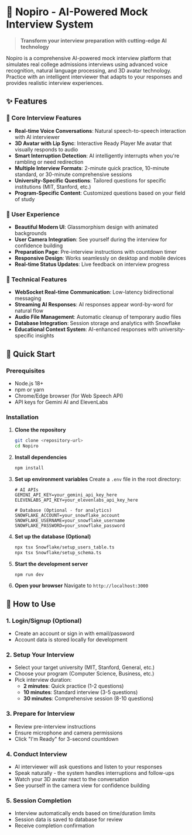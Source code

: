 # 🎤 Nopiro - AI-Powered Mock Interview System

> **Transform your interview preparation with cutting-edge AI technology**

Nopiro is a comprehensive AI-powered mock interview platform that simulates real college admissions interviews using advanced voice recognition, natural language processing, and 3D avatar technology. Practice with an intelligent interviewer that adapts to your responses and provides realistic interview experiences.

## ✨ Features

### 🎯 Core Interview Features
- **Real-time Voice Conversations**: Natural speech-to-speech interaction with AI interviewer
- **3D Avatar with Lip Sync**: Interactive Ready Player Me avatar that visually responds to audio
- **Smart Interruption Detection**: AI intelligently interrupts when you're rambling or need redirection
- **Multiple Interview Formats**: 2-minute quick practice, 10-minute standard, or 30-minute comprehensive sessions
- **University-Specific Questions**: Tailored questions for specific institutions (MIT, Stanford, etc.)
- **Program-Specific Content**: Customized questions based on your field of study

### 🎨 User Experience
- **Beautiful Modern UI**: Glassmorphism design with animated backgrounds
- **User Camera Integration**: See yourself during the interview for confidence building
- **Preparation Page**: Pre-interview instructions with countdown timer
- **Responsive Design**: Works seamlessly on desktop and mobile devices
- **Real-time Status Updates**: Live feedback on interview progress

### 🔧 Technical Features
- **WebSocket Real-time Communication**: Low-latency bidirectional messaging
- **Streaming AI Responses**: AI responses appear word-by-word for natural flow
- **Audio File Management**: Automatic cleanup of temporary audio files
- **Database Integration**: Session storage and analytics with Snowflake
- **Educational Context System**: AI-enhanced responses with university-specific insights

## 🚀 Quick Start

### Prerequisites
- Node.js 18+ 
- npm or yarn
- Chrome/Edge browser (for Web Speech API)
- API keys for Gemini AI and ElevenLabs

### Installation

1. **Clone the repository**
   ```bash
   git clone <repository-url>
   cd Nopiro
   ```

2. **Install dependencies**
   ```bash
   npm install
   ```

3. **Set up environment variables**
   Create a `.env` file in the root directory:
   ```env
   # AI APIs
   GEMINI_API_KEY=your_gemini_api_key_here
   ELEVENLABS_API_KEY=your_elevenlabs_api_key_here
   
   # Database (Optional - for analytics)
   SNOWFLAKE_ACCOUNT=your_snowflake_account
   SNOWFLAKE_USERNAME=your_snowflake_username
   SNOWFLAKE_PASSWORD=your_snowflake_password
   ```

4. **Set up the database (Optional)**
   ```bash
   npx tsx Snowflake/setup_users_table.ts
   npx tsx Snowflake/setup_schema.ts
   ```

5. **Start the development server**
   ```bash
   npm run dev
   ```

6. **Open your browser**
   Navigate to `http://localhost:3000`

## 📱 How to Use

### 1. **Login/Signup** (Optional)
- Create an account or sign in with email/password
- Account data is stored locally for development

### 2. **Setup Your Interview**
- Select your target university (MIT, Stanford, General, etc.)
- Choose your program (Computer Science, Business, etc.)
- Pick interview duration:
  - **2 minutes**: Quick practice (1-2 questions)
  - **10 minutes**: Standard interview (3-5 questions)
  - **30 minutes**: Comprehensive session (8-10 questions)

### 3. **Prepare for Interview**
- Review pre-interview instructions
- Ensure microphone and camera permissions
- Click "I'm Ready" for 3-second countdown

### 4. **Conduct Interview**
- AI interviewer will ask questions and listen to your responses
- Speak naturally - the system handles interruptions and follow-ups
- Watch your 3D avatar react to the conversation
- See yourself in the camera view for confidence building

### 5. **Session Completion**
- Interview automatically ends based on time/duration limits
- Session data is saved to database for review
- Receive completion confirmation

